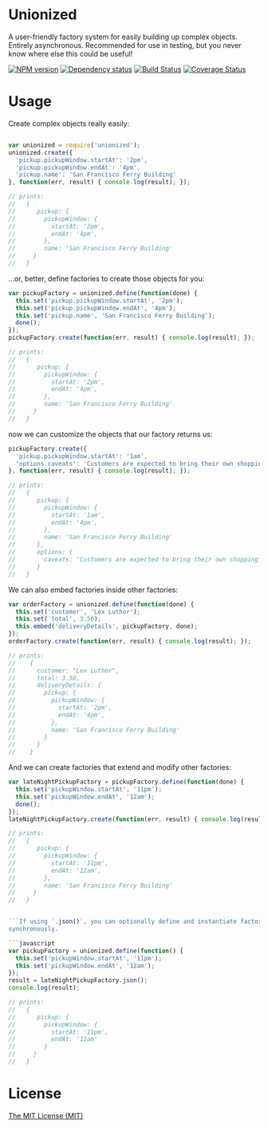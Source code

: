 # Unionized

A user-friendly factory system for easily building up complex objects. Entirely asynchronous.
Recommended for use in testing, but you never know where else this could be useful!

[![NPM version](https://badge.fury.io/js/unionized.png)](http://badge.fury.io/js/unionized)
[![Dependency status](https://david-dm.org/goodeggs/unionized.png)](https://david-dm.org/goodeggs/unionized)
[![Build Status](https://travis-ci.org/goodeggs/unionized.png)](https://travis-ci.org/goodeggs/unionized)
[![Coverage Status](https://coveralls.io/repos/goodeggs/unionized/badge.png?branch=master)](https://coveralls.io/r/goodeggs/unionized?branch=master)

# Usage

Create complex objects really easily:

```javascript

var unionized = require('unionized');
unionized.create({
  'pickup.pickupWindow.startAt': '2pm',
  'pickup.pickupWindow.endAt': '4pm',
  'pickup.name': 'San Francisco Ferry Building'
}, function(err, result) { console.log(result); });

// prints:
//   {
//      pickup: {
//        pickupWindow: {
//          startAt: '2pm',
//          endAt: '4pm',
//        },
//        name: 'San Francisco Ferry Building'
//     }
//   }
```

...or, better, define factories to create those objects for you:

```javascript
var pickupFactory = unionized.define(function(done) {
  this.set('pickup.pickupWindow.startAt', '2pm');
  this.set('pickup.pickupWindow.endAt', '4pm');
  this.set('pickup.name', 'San Francisco Ferry Building');
  done();
});
pickupFactory.create(function(err, result) { console.log(result); });

// prints:
//   {
//      pickup: {
//        pickupWindow: {
//          startAt: '2pm',
//          endAt: '4pm',
//        },
//        name: 'San Francisco Ferry Building'
//     }
//   }
```

now we can customize the objects that our factory returns us:

```javascript
pickupFactory.create({
  'pickup.pickupWindow.startAt': '1am',
  'options.caveats': 'Customers are expected to bring their own shopping bags'
}, function(err, result) { console.log(result); });

// prints:
//   {
//      pickup: {
//        pickupWindow: {
//          startAt: '1am',
//          endAt: '4pm',
//        },
//        name: 'San Francisco Ferry Building'
//      },
//      options: {
//        caveats: 'Customers are expected to bring their own shopping bags'
//      }
//   }
```

We can also embed factories inside other factories:

```javascript
var orderFactory = unionized.define(function(done) {
  this.set('customer', 'Lex Luthor');
  this.set('total', 3.50);
  this.embed('deliveryDetails', pickupFactory, done);
});
orderFactory.create(function(err, result) { console.log(result); });

// prints:
//    {
//      customer: "Lex Luthor",
//      total: 3.50,
//      deliveryDetails: {
//        pickup: {
//          pickupWindow: {
//            startAt: '2pm',
//            endAt: '4pm',
//          },
//          name: 'San Francisco Ferry Building'
//        }
//      }
//    }
```

And we can create factories that extend and modify other factories:

```javascript
var lateNightPickupFactory = pickupFactory.define(function(done) {
  this.set('pickupWindow.startAt', '11pm');
  this.set('pickupWindow.endAt', '12am');
  done();
});
lateNightPickupFactory.create(function(err, result) { console.log(result); });

// prints:
//   {
//      pickup: {
//        pickupWindow: {
//          startAt: '11pm',
//          endAt: '12am',
//        },
//        name: 'San Francisco Ferry Building'
//     }
//   }


```If using `.json()`, you can optionally define and instantiate factories
synchronously.

```javascript
var pickupFactory = unionized.define(function() {
  this.set('pickupWindow.startAt', '11pm');
  this.set('pickupWindow.endAt', '12am');
});
result = lateNightPickupFactory.json();
console.log(result);

// prints:
//   {
//      pickup: {
//        pickupWindow: {
//          startAt: '11pm',
//          endAt: '12am'
//        }
//     }
//   }
```

# License

[The MIT License (MIT)](https://github.com/goodeggs/unionized/blob/master/LICENSE)
